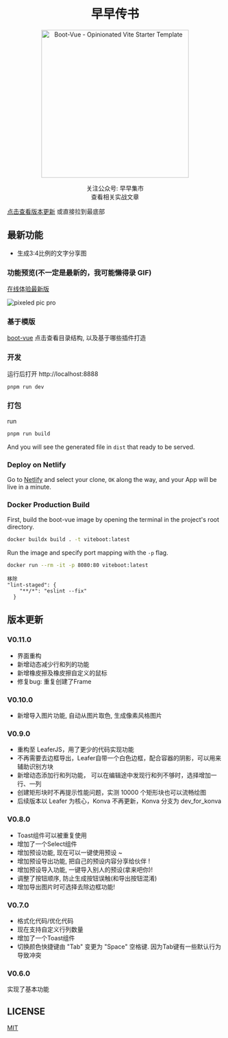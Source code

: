 <div align='center'>
<h1>早早传书 </h1>
<img src='README.assets/touxiang12.jpeg' alt='Boot-Vue - Opinionated Vite Starter Template' width='344'/>
</div>

<p align='center'>
关注公众号: 早早集市
<br/>
查看相关实战文章
</p>

[点击查看版本更新](https://github.com/zzdaddy/PixeledPicPro?tab=readme-ov-file#%E7%89%88%E6%9C%AC%E6%9B%B4%E6%96%B0) 或直接拉到最底部

## 最新功能
- 生成3:4比例的文字分享图

### 功能预览(不一定是最新的，我可能懒得录 GIF)
[在线体验最新版](https://zzstudio.cn/stall/pixeled-pic-pro/#/home)

<img src='README.assets/yanshi.gif' alt='pixeled pic pro'/>

### 基于模版
[boot-vue](https://github.com/kirklin/boot-vue)
点击查看目录结构, 以及基于哪些插件打造

### 开发

运行后打开 http://localhost:8888

```bash
pnpm run dev
```

### 打包

run

```bash
pnpm run build
```

And you will see the generated file in `dist` that ready to be served.


### Deploy on Netlify

Go to [Netlify](https://app.netlify.com/start) and select your clone, `OK` along the way, and your App will be live in a minute.

### Docker Production Build

First, build the boot-vue image by opening the terminal in the project's root directory.

```bash
docker buildx build . -t viteboot:latest
```

Run the image and specify port mapping with the `-p` flag.

```bash
docker run --rm -it -p 8080:80 viteboot:latest
```

```
移除
"lint-staged": {
    "**/*": "eslint --fix"
  }
```

## 版本更新
### V0.11.0
- 界面重构
- 新增动态减少行和列的功能
- 新增橡皮擦及橡皮擦自定义的鼠标
- 修复bug: 重复创建了Frame


### V0.10.0
- 新增导入图片功能, 自动从图片取色, 生成像素风格图片

### V0.9.0
- 重构至 LeaferJS，用了更少的代码实现功能
- 不再需要去边框导出，Leafer自带一个白色边框，配合容器的阴影，可以用来辅助识别方块
- 新增动态添加行和列功能， 可以在编辑途中发现行和列不够时，选择增加一行、一列
- 创建矩形块时不再提示性能问题，实测 10000 个矩形块也可以流畅绘图
- 后续版本以 Leafer 为核心，Konva 不再更新，Konva 分支为 dev_for_konva

### V0.8.0
- Toast组件可以被重复使用
- 增加了一个Select组件
- 增加预设功能, 现在可以一键使用预设 ~
- 增加预设导出功能, 把自己的预设内容分享给伙伴 !
- 增加预设导入功能, 一键导入别人的预设(拿来吧你)!
- 调整了按钮顺序, 防止生成按钮误触(和导出按钮混淆)
- 增加导出图片时可选择去除边框功能!


### V0.7.0
- 格式化代码/优化代码
- 现在支持自定义行列数量
- 增加了一个Toast组件
- 切换颜色快捷键由 "Tab" 变更为 "Space" 空格键. 因为Tab键有一些默认行为导致冲突

### V0.6.0
实现了基本功能


## LICENSE

[MIT](./LICENSE)